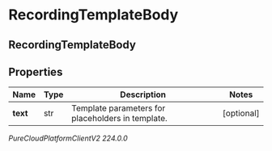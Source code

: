 # RecordingTemplateBody

## RecordingTemplateBody

## Properties

|Name | Type | Description | Notes|
|------------ | ------------- | ------------- | -------------|
| **text** | str | Template parameters for placeholders in template. | [optional] |



_PureCloudPlatformClientV2 224.0.0_
